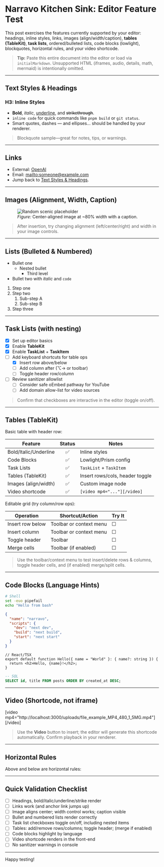 # Narravo Kitchen Sink: Editor Feature Test

This post exercises the features currently supported by your editor: headings, inline styles, links, images (align/width/caption), **tables (TableKit)**, **task lists**, ordered/bulleted lists, code blocks (lowlight), blockquotes, horizontal rules, and your video shortcode.

> **Tip:** Paste this entire document into the editor or load via `initialMarkdown`. Unsupported HTML (iframes, audio, details, math, mermaid) is intentionally omitted.

---

## Text Styles & Headings

### H3: Inline Styles

- **Bold**, *italic*, <u>underline</u>, and ~~strikethrough~~.
- `inline code` for quick commands like `pnpm build` or `git status`.
- Smart quotes, dashes — and ellipses… should be handled by your renderer.

> Blockquote sample—great for notes, tips, or warnings.

---

## Links

- External: [OpenAI](https://openai.com)
- Email: <mailto:someone@example.com>
- Jump back to [Text Styles & Headings](#text-styles--headings).

---

## Images (Alignment, Width, Caption)

<figure class="align-center" data-width="80%">
  <img src="https://picsum.photos/seed/narravo-ks/1200/600" alt="Random scenic placeholder" title="Random scenic placeholder" />
  <figcaption><em>Figure:</em> Center-aligned image at ~80% width with a caption.</figcaption>
</figure>

> After insertion, try changing alignment (left/center/right) and width in your image controls.

---

## Lists (Bulleted & Numbered)

- Bullet one
  - Nested bullet
    - Third level
- Bullet two with *italic* and `code`

1. Step one
2. Step two
   1. Sub-step A
   2. Sub-step B
3. Step three

---

## Task Lists (with nesting)

- [x] Set up editor basics
- [x] Enable **TableKit**
- [x] Enable **TaskList** + **TaskItem**
- [ ] Add keyboard shortcuts for table ops
  - [x] Insert row above/below
  - [ ] Add column after (⌥→ or toolbar)
  - [ ] Toggle header row/column
- [ ] Review sanitizer allowlist
  - [ ] Consider safe oEmbed pathway for YouTube
  - [ ] Add domain allow-list for video sources

> Confirm that checkboxes are interactive in the editor (toggle on/off).

---

## Tables (TableKit)

Basic table with header row:

| Feature                | Status | Notes                           |
|------------------------|:------:|---------------------------------|
| Bold/Italic/Underline  |  ✅    | Inline styles                   |
| Code Blocks            |  ✅    | Lowlight/Prism config           |
| Task Lists             |  ✅    | `TaskList` + `TaskItem`         |
| Tables (TableKit)      |  ✅    | Insert rows/cols, header toggle |
| Images (align/width)   |  ✅    | Custom image node               |
| Video shortcode        |  ✅    | `[video mp4="..."][/video]`     |

Editable grid (try column/row ops):

| Operation       | Shortcut/Action         | Try It |
|-----------------|-------------------------|--------|
| Insert row below| Toolbar or context menu | ☐      |
| Insert column   | Toolbar or context menu | ☐      |
| Toggle header   | Toolbar                  | ☐      |
| Merge cells     | Toolbar (if enabled)     | ☐      |

> Use the toolbar/context menu to test insert/delete rows & columns, toggle header cells, and (if enabled) merge/split cells.

---

## Code Blocks (Language Hints)

```bash
# Shell
set -euo pipefail
echo "Hello from bash"
```

```json
{
  "name": "narravo",
  "scripts": {
    "dev": "next dev",
    "build": "next build",
    "start": "next start"
  }
}
```

```tsx
// React/TSX
export default function Hello({ name = "World" }: { name?: string }) {
  return <h2>Hello, {name}!</h2>;
}
```

```sql
-- SQL
SELECT id, title FROM posts ORDER BY created_at DESC;
```

---

## Video (Shortcode, not iframe)

[video mp4="http://localhost:3000/uploads/file_example_MP4_480_1_5MG.mp4"][/video]

> Use the **Video** button to insert; the editor will generate this shortcode automatically. Confirm playback in your renderer.

---

## Horizontal Rules

Above and below are horizontal rules:

---

## Quick Validation Checklist

- [ ] Headings, bold/italic/underline/strike render
- [ ] Links work (and anchor link jumps up)
- [ ] Image aligns center; width control works; caption visible
- [ ] Bullet and numbered lists render correctly
- [ ] Task list checkboxes toggle on/off, including nested items
- [ ] Tables: add/remove rows/columns; toggle header; (merge if enabled)
- [ ] Code blocks highlight by language
- [ ] Video shortcode renders in the front-end
- [ ] No sanitizer warnings in console

---

Happy testing!
